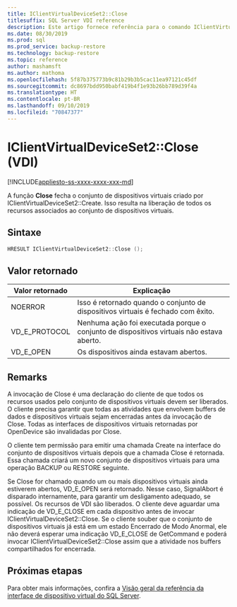 ```yaml
---
title: IClientVirtualDeviceSet2::Close
titlesuffix: SQL Server VDI reference
description: Este artigo fornece referência para o comando IClientVirtualDeviceSet2::Close.
ms.date: 08/30/2019
ms.prod: sql
ms.prod_service: backup-restore
ms.technology: backup-restore
ms.topic: reference
author: mashamsft
ms.author: mathoma
ms.openlocfilehash: 5f87b375773b9c81b29b3b5cac11ea97121c45df
ms.sourcegitcommit: dc8697bdd950babf419b4f1e93b26bb789d39f4a
ms.translationtype: HT
ms.contentlocale: pt-BR
ms.lasthandoff: 09/10/2019
ms.locfileid: "70847377"
---
```

# <a name="iclientvirtualdeviceset2close-vdi"></a>IClientVirtualDeviceSet2::Close (VDI)

[!INCLUDE[appliesto-ss-xxxx-xxxx-xxx-md](../../../includes/appliesto-ss-xxxx-xxxx-xxx-md.md)]

A função **Close** fecha o conjunto de dispositivos virtuais criado por IClientVirtualDeviceSet2::Create. Isso resulta na liberação de todos os recursos associados ao conjunto de dispositivos virtuais.

## <a name="syntax"></a>Sintaxe

```c
HRESULT IClientVirtualDeviceSet2::Close ();
```

## <a name="return-value"></a>Valor retornado

|Valor retornado | Explicação |
|---|---|
| NOERROR | Isso é retornado quando o conjunto de dispositivos virtuais é fechado com êxito. |
| VD_E_PROTOCOL | Nenhuma ação foi executada porque o conjunto de dispositivos virtuais não estava aberto. |
| VD_E_OPEN | Os dispositivos ainda estavam abertos. |

## <a name="remarks"></a>Remarks

A invocação de Close é uma declaração do cliente de que todos os recursos usados pelo conjunto de dispositivos virtuais devem ser liberados. O cliente precisa garantir que todas as atividades que envolvem buffers de dados e dispositivos virtuais sejam encerradas antes da invocação de Close. Todas as interfaces de dispositivos virtuais retornadas por OpenDevice são invalidadas por Close.

O cliente tem permissão para emitir uma chamada Create na interface do conjunto de dispositivos virtuais depois que a chamada Close é retornada. Essa chamada criará um novo conjunto de dispositivos virtuais para uma operação BACKUP ou RESTORE seguinte.

Se Close for chamado quando um ou mais dispositivos virtuais ainda estiverem abertos, VD_E_OPEN será retornado. Nesse caso, SignalAbort é disparado internamente, para garantir um desligamento adequado, se possível. Os recursos de VDI são liberados. O cliente deve aguardar uma indicação de VD_E_CLOSE em cada dispositivo antes de invocar IClientVirtualDeviceSet2::Close. Se o cliente souber que o conjunto de dispositivos virtuais já está em um estado Encerrado de Modo Anormal, ele não deverá esperar uma indicação VD_E_CLOSE de GetCommand e poderá invocar IClientVirtualDeviceSet2::Close assim que a atividade nos buffers compartilhados for encerrada.

## <a name="next-steps"></a>Próximas etapas

Para obter mais informações, confira a [Visão geral da referência da interface de dispositivo virtual do SQL Server](reference-virtual-device-interface.md).